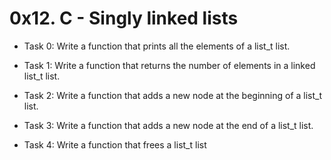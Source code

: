 # 0x12. C - Singly linked lists

- Task 0:
Write a function that prints all the elements of a list_t list.

- Task 1:
Write a function that returns the number of elements in a linked list_t list.

- Task 2:
Write a function that adds a new node at the beginning of a list_t list.

- Task 3:
Write a function that adds a new node at the end of a list_t list.

- Task 4:
Write a function that frees a list_t list

